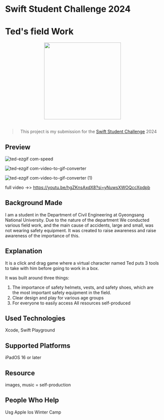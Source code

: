 # Swift Student Challenge 2024

# Ted's field Work

<div align="center">
  <img src="https://github.com/sopa3344/Ted-s-field-work/assets/160595319/2c2e8299-5f1a-4113-8f59-c8068f387541" width="250">
  <br>
  <br>
 <blockquote>
    This project is my submission for the <a href="https://developer.apple.com/swift-student-challenge/">Swift Student Challenge</a> 2024
 </blockquote>
</div>

## Preview

![ted-ezgif com-speed](https://github.com/sopa3344/Ted-s-field-work/assets/160595319/03cd50ed-2676-4aac-b59b-c8130a648035)


![ted-ezgif com-video-to-gif-converter](https://github.com/sopa3344/Ted-s-field-work/assets/160595319/f4ffa465-e359-4258-839b-2ad4cfae7cb2)

![ted-ezgif com-video-to-gif-converter (1)](https://github.com/sopa3344/Ted-s-field-work/assets/160595319/0a1eede0-f5e3-4936-b2a0-e3485bcaed73)





full video ->>  https://youtu.be/hgZKnsAxdX8?si=yNuwsXWOQccXpdpb


##  Background Made
I am a student in the Department of Civil Engineering at Gyeongsang National University.
Due to the nature of the department
We conducted various field work, and the main cause of accidents, large and small, was not wearing safety equipment. It was created to raise awareness and raise awareness of the importance of this.


## Explanation

It is a click and drag game where a virtual character named Ted puts 3 tools to take with him before going to work in a box.

It was built around three things:

1) The importance of safety helmets, vests, and safety shoes, which are the most important safety equipment in the field.
2) Clear design and play for various age groups
3) For everyone to easily access All resources self-produced

## Used Technologies

Xcode, Swift Playground

## Supported Platforms

iPadOS 16 or later

## Resource 
images, music = self-production

## People Who Help
Usg Apple Ios Winter Camp





